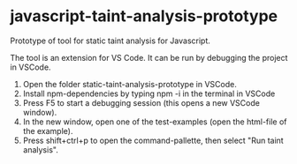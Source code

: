 # javascript-taint-analysis-prototype
Prototype of tool for static taint analysis for Javascript. 

The tool is an extension for VS Code. It can be run by debugging the project in VSCode. 
1. Open the folder static-taint-analysis-prototype in VSCode.
2. Install npm-dependencies by typing npm -i in the terminal in VSCode
3. Press F5 to start a debugging session (this opens a new VSCode window).
4. In the new window, open one of the test-examples (open the html-file of the example).
5. Press shift+ctrl+p to open the command-pallette, then select "Run taint analysis".
